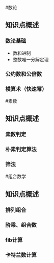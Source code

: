 #数论
## 知识点概述
### 数论基础
- 数和进制
- 整数唯一分解定理

### 公约数和公倍数
### 模算术（快速幂）
#素数
## 知识点概述
### 素数判定
### 朴素判定算法
### 筛法

#组合数学
## 知识点概述
### 排列组合
### 阶乘、组合数
### fib计算
### 卡特兰数计算
